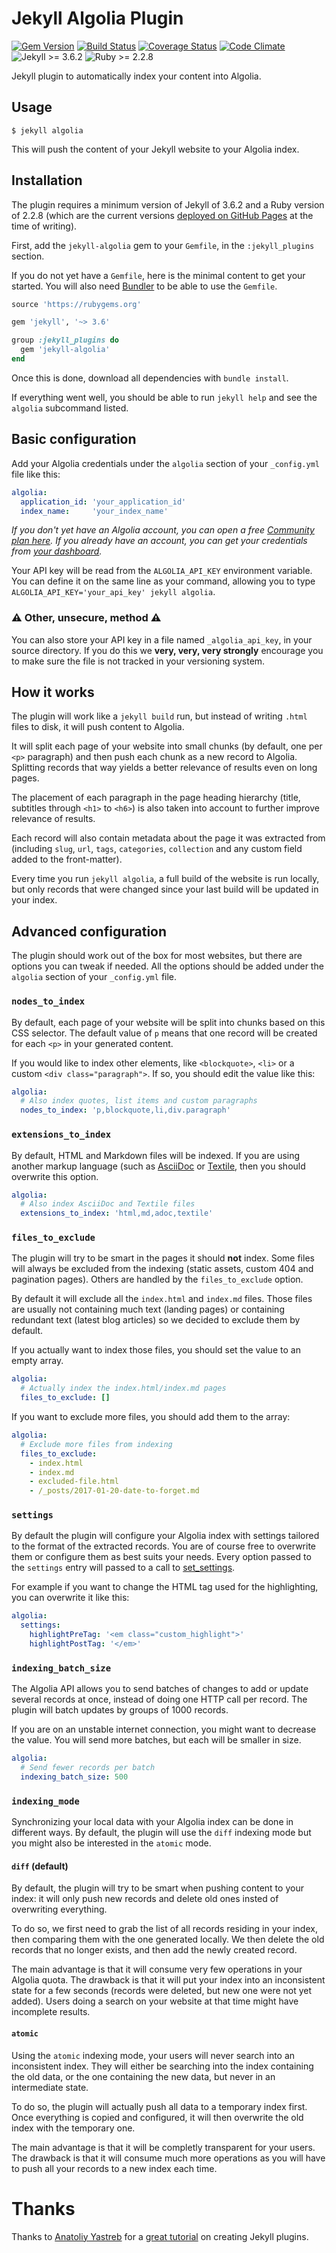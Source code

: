 # Jekyll Algolia Plugin

[![Gem Version][1]](http://badge.fury.io/rb/jekyll-algolia) [![Build
Status][2]](https://travis-ci.org/algolia/jekyll-algolia) [![Coverage
Status][3]](https://coveralls.io/github/algolia/jekyll-algolia?branch=master)
[![Code Climate][4]](https://codeclimate.com/github/algolia/jekyll-algolia)
![Jekyll >= 3.6.2][5] ![Ruby >= 2.2.8][6]

Jekyll plugin to automatically index your content into Algolia.

## Usage

```shell
$ jekyll algolia
```

This will push the content of your Jekyll website to your Algolia index.

## Installation

The plugin requires a minimum version of Jekyll of 3.6.2 and a Ruby version of
2.2.8 (which are the current versions [deployed on GitHub Pages][7] at the time of
writing).

First, add the `jekyll-algolia` gem to your `Gemfile`, in the `:jekyll_plugins`
section.

If you do not yet have a `Gemfile`, here is the minimal content to get
your started. You will also need [Bundler][8] to be able to use the `Gemfile`.

```ruby
source 'https://rubygems.org'

gem 'jekyll', '~> 3.6'

group :jekyll_plugins do
  gem 'jekyll-algolia'
end
```

Once this is done, download all dependencies with `bundle install`.

If everything went well, you should be able to run `jekyll help` and see the
`algolia` subcommand listed.

## Basic configuration

Add your Algolia credentials under the `algolia` section of your
`_config.yml` file like this:

```yaml
algolia:
  application_id: 'your_application_id'
  index_name:     'your_index_name'
```

_If you don't yet have an Algolia account, you can open a free [Community plan
here][9]. If you already have an account, you can get your credentials from
[your dashboard][10]._

Your API key will be read from the `ALGOLIA_API_KEY` environment variable.
You can define it on the same line as your command, allowing you to type
`ALGOLIA_API_KEY='your_api_key' jekyll algolia`.

### ⚠ Other, unsecure, method ⚠

You can also store your API key in a file named `_algolia_api_key`, in
your source directory. If you do this we __very, very, very strongly__ encourage
you to make sure the file is not tracked in your versioning system.

## How it works

The plugin will work like a `jekyll build` run, but instead of writing `.html`
files to disk, it will push content to Algolia.

It will split each page of your website into small chunks (by default, one per
`<p>` paragraph) and then push each chunk as a new record to Algolia. Splitting
records that way yields a better relevance of results even on long pages.

The placement of each paragraph in the page heading hierarchy (title, subtitles
through `<h1>` to `<h6>`) is also taken into account to further improve
relevance of results.

Each record will also contain metadata about the page it was extracted from
(including `slug`, `url`, `tags`, `categories`, `collection`  and any custom
field added to the front-matter).

Every time you run `jekyll algolia`, a full build of the website is run locally,
but only records that were changed since your last build will be updated in your
index.

## Advanced configuration

The plugin should work out of the box for most websites, but there are options
you can tweak if needed. All the options should be added under the `algolia`
section of your `_config.yml` file.

### `nodes_to_index`

By default, each page of your website will be split into chunks based on this
CSS selector. The default value of `p` means that one record will be created for
each `<p>` in your generated content.

If you would like to index other elements, like `<blockquote>`,
`<li>` or a custom `<div class="paragraph">`. If so, you should edit the value
like this:

```yml
algolia:
  # Also index quotes, list items and custom paragraphs
  nodes_to_index: 'p,blockquote,li,div.paragraph'
```

### `extensions_to_index`

By default, HTML and Markdown files will be indexed. If you are using
another markup language (such as [AsciiDoc][11]
or [Textile][12], then you should overwrite this
option.

```yml
algolia:
  # Also index AsciiDoc and Textile files
  extensions_to_index: 'html,md,adoc,textile'
```

### `files_to_exclude`

The plugin will try to be smart in the pages it should __not__ index. Some files
will always be excluded from the indexing (static assets, custom 404 and
pagination pages). Others are handled by the `files_to_exclude` option.

By default it will exclude all the `index.html` and `index.md` files. Those
files are usually not containing much text (landing pages) or containing
redundant text (latest blog articles) so we decided to exclude them by default.

If you actually want to index those files, you should set the value to an empty
array.

```yml
algolia:
  # Actually index the index.html/index.md pages
  files_to_exclude: []
```

If you want to exclude more files, you should add them to the array:

```yml
algolia:
  # Exclude more files from indexing
  files_to_exclude:
    - index.html
    - index.md
    - excluded-file.html
    - /_posts/2017-01-20-date-to-forget.md
```

### `settings`

By default the plugin will configure your Algolia index with settings tailored
to the format of the extracted records. You are of course free to overwrite
them or configure them as best suits your needs. Every option passed to the
`settings` entry will passed to a call to [set_settings][13].

For example if you want to change the HTML tag used for the highlighting, you
can overwrite it like this:

```yml
algolia:
  settings:
    highlightPreTag: '<em class="custom_highlight">'
    highlightPostTag: '</em>'
```

### `indexing_batch_size`

The Algolia API allows you to send batches of changes to add or update several
records at once, instead of doing one HTTP call per record. The plugin will
batch updates by groups of 1000 records.

If you are on an unstable internet connection, you might want to decrease the
value. You will send more batches, but each will be smaller in size.

```yml
algolia:
  # Send fewer records per batch
  indexing_batch_size: 500
```

### `indexing_mode`

Synchronizing your local data with your Algolia index can be done in different
ways. By default, the plugin will use the `diff` indexing mode but you might
also be interested in the `atomic` mode.

#### `diff` (default)

By default, the plugin will try to be smart when pushing content to your index:
it will only push new records and delete old ones insted of overwriting
everything.

To do so, we first need to grab the list of all records residing in
your index, then comparing them with the one generated locally. We then delete
the old records that no longer exists, and then add the newly created record.

The main advantage is that it will consume very few operations in your Algolia
quota. The drawback is that it will put your index into an inconsistent state
for a few seconds (records were deleted, but new one were not yet added). Users
doing a search on your website at that time might have incomplete results.

#### `atomic`

Using the `atomic` indexing mode, your users will never search into an
inconsistent index. They will either be searching into the index containing the
old data, or the one containing the new data, but never in an intermediate
state.

To do so, the plugin will actually push all data to a temporary index first.
Once everything is copied and configured, it will then overwrite the old index
with the temporary one.

The main advantage is that it will be completly transparent for your users. The
drawback is that it will consume much more operations as you will have to push
all your records to a new index each time.







<!-- ## Custom hooks -->
<!--  -->
<!--  -->
<!--     def self.hook_should_be_excluded?(_filepath) -->
<!--     def self.hook_before_indexing_each(record, _node) -->
<!--     def self.hook_before_indexing_all(records) -->

<!-- ## Command line -->
<!--  -->
<!-- Here is the list of command line options you can pass to the `jekyll algolia -->
<!-- push` command: -->
<!--  -->
<!-- | Flag                     | Description                                                           | -->
<!-- | ----                     | -----                                                                 | -->
<!-- | `--config ./_config.yml` | You can here specify the config file to use. Default is `_config.yml` | -->
<!-- | `--future`               | With this flag, the command will also index posts with a future date  | -->
<!-- | `--limit_posts 10`       | Limits the number of posts to parse and index                         | -->
<!-- | `--drafts`               | Index drafts in the `_drafts` folder as well                          | -->
<!-- | `--dry-run` or `-n`      | Do a dry run, do not actually push anything to your index             | -->
<!-- | `--verbose`              | Display more information about what is going to be indexed            | -->


<!-- ## Searching -->
<!--  -->
<!-- This plugin will index your data in your Algolia index. Building the front-end -->
<!-- search is of the scope of this plugin, but you can follow [our tutorials][14] or -->
<!-- use our forked version of the popular [Hyde theme][15]. -->
<!--  -->
<!-- ## GitHub Pages -->
<!--  -->
<!-- The initial goal of the plugin was to allow anyone to have access to great -->
<!-- search, even on a static website hosted on GitHub pages. -->
<!--  -->
<!-- But GitHub does not allow custom plugins to be run on GitHub Pages. -->
<!-- This means that you'll either have to run `bundle exec jekyll algolia push` -->
<!-- manually, or configure a CI environment (like [Travis][16] to do it for you. -->
<!--  -->
<!-- [Travis CI][17] is an hosted continuous integration -->
<!-- service, and it's free for open-source projects. Properly configured, it can -->
<!-- automatically reindex your data whenever you push to `gh-pages`. -->
<!--  -->
<!-- For it to work, you'll have 3 steps to perform. -->
<!--  -->
<!-- ### 1. Create a `.travis.yml` file -->
<!--  -->
<!-- Create a file named `.travis.yml` at the root of your project, with the -->
<!-- following content: -->
<!--  -->
<!-- ```yml -->
<!-- language: ruby -->
<!-- cache: bundler -->
<!-- branches: -->
<!--   only: -->
<!--     - gh-pages -->
<!-- script: -->
<!--   - bundle exec jekyll algolia push -->
<!-- rvm: -->
<!--  - 2.2 -->
<!-- ``` -->
<!--  -->
<!-- This file will be read by Travis and instruct it to fetch all dependencies -->
<!-- defined in the `Gemfile`, then run `jekyll algolia push`. This will be -->
<!-- triggered when data is pushed to the `gh-pages` branch. -->
<!--  -->
<!-- ### 2. Update your `_config.yml` file to exclude `vendor` -->
<!--  -->
<!-- Travis will download all you `Gemfile` dependencies into a directory named -->
<!-- `vendor`. You have to tell Jekyll to ignore this directory, otherwise Jekyll -->
<!-- will try to parse it (and fail). -->
<!--  -->
<!-- Doing so is easy, add the following line to your `_config.yml` file: -->
<!--  -->
<!-- ```yml -->
<!-- exclude: [vendor] -->
<!-- ``` -->
<!--  -->
<!-- ### 3. Configure Travis -->
<!--  -->
<!-- In order for Travis to be able to push data to your index on your behalf, you -->
<!-- have to give it your write API Key. This is achieved by defining an -->
<!-- `ALGOLIA_API_KEY` [environment variable][18] in Travis settings. -->
<!--  -->
<!-- You should also uncheck the "Build pull requests" option, otherwise any pull -->
<!-- request targeting `gh-pages` will trigger the reindexing. -->
<!--  -->
<!-- ![Travis Configuration][19] -->
<!--  -->
<!-- ### Done -->
<!--  -->
<!-- Commit all the changes to the files, and then push to `gh-pages`. Travis will -->
<!-- catch the event and trigger your indexing for you. You can follow the Travis job -->
<!-- execution directly on [their website][20]. -->
<!--  -->
<!-- ## FAQS -->

# Thanks

Thanks to [Anatoliy Yastreb][21] for a [great tutorial][22] on creating Jekyll
plugins.


[1]: https://badge.fury.io/rb/jekyll-algolia.svg
[2]: https://travis-ci.org/algolia/jekyll-algolia.svg?branch=master
[3]: https://coveralls.io/repos/algolia/jekyll-algolia/badge.svg?branch=master&service=github
[4]: https://codeclimate.com/github/algolia/jekyll-algolia/badges/gpa.svg
[5]: https://img.shields.io/badge/jekyll-%3E%3D%203.6.2-green.svg
[6]: https://img.shields.io/badge/ruby-%3E%3D%202.4.0-green.svg
[7]: https://pages.github.com/versions.json
[8]: http://bundler.io/
[9]: https://www.algolia.com/users/sign_up/hacker
[10]: https://www.algolia.com/licensing
[11]: http://www.methods.co.nz/asciidoc/
[12]: https://github.com/textile
[13]: https://www.algolia.com/doc/api-reference/api-methods/set-settings/?language=ruby#set-settings
[14]: https://www.algolia.com/doc/javascript
[15]: https://github.com/algolia/hyde
[16]: https://travis-ci.org/
[17]: https://travis-ci.org/
[18]: http://docs.travis-ci.com/user/environment-variables/
[19]: /docs/travis-settings.png
[20]: https://travis-ci.org
[21]: https://github.com/ayastreb/
[22]: https://ayastreb.me/writing-a-jekyll-plugin/
